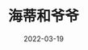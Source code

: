 ---
layout: page
title: 海蒂和爷爷
description: >
  剧情没什么意思，画面还不错吧...
category: 电影
img: assets/img/movie/2022/海蒂和爷爷.webp
star: 4
date: 2022-03-19
---
